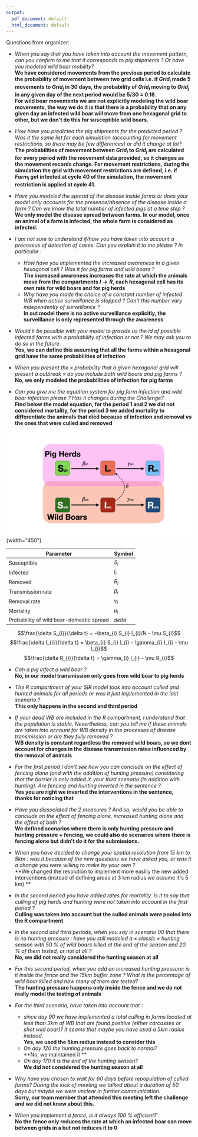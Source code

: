 ```yaml
---
output:
  pdf_document: default
  html_document: default
---
```

Questions from organizer:

  - *When you say that you have taken into account the movement pattern, can you confirm to me that it corresponds to pig shipments ? Or have you modeled wild boar mobility?*  
  **We have considered movements from the previous period to calculate the probability of movement between two grid cells i.e. if $Grid_i$ made 5 movements to $Grid_j$ in 30 days, the probability of $Grid_i$ moving to $Grid_j$ in any given day of the next period would be 5/30 = 0.16.**  
  **For wild boar movements we are not explicitly modeling the wild boar movements, the way we do it is that there is a probability that on any given day an infected wild boar will move from one hexagonal grid to other, but we don't do this for susceptible wild boars.**  
  
  - *How have you predicted the pig shipments for the predicted period ? Was it the same list for each simulation (accounting for movement restrictions, so there may be few differences) or did it change at lot?*  
  **The probabilities of movement between $Grid_i$ to $Grid_j$ are calculated for every period with the movement data provided, so it changes as the movement records change. For movement restrictions, during the simulation the grid with movement restrictions are defined, i.e. if $Farm_i$ get infected at cycle 40 of the simulation, the movement restriction is applied at cycle 41.**
  
  - *Have you modeled the spread of the disease inside farms or does your model only accounts for the presence/absence of the disease inside a farm ? Can we know the total number of infected pigs at a time step ?*  
  **We only model the disease spread between farms. In our model, once an animal of a farm is infected, the whole farm is considered as infected.**
  
  - *I am not sure to understand if/how you have taken into account a processus of detection of cases. Can you explain it to me please ? In particular :*
    - *How have you implemented the increased awareness in a given hexagonal cell ? Was it for pig farms and wild boars ?*  
    **The increased awareness increases the rate at which the animals move from the compartments $I \rightarrow R$, each hexagonal cell has its own rate for wild boars and for pig herds**
    - *Why have you made the choice of a constant number of infected WB when active surveillance is stopped ? Can’t this number vary independently of surveillance ?*  
    **In out model there is no active surveillance explicitly, the surveillance is only represented through the awareness**
    
  - *Would it be possible with your model to provide us the id of possible infected farms with a probability of infection or not ? We may ask you to do so in the future.*  
  **Yes, we can define this assuming that all the farms within a hexagonal grid have the same probabilities of infection**  
  
  - *When you present the « probability that a given hexagonal grid will present a outbreak » do you include both wild boars and pig farms ?*  
  **No, we only modeled the probabilities of infection for pig farms**  
  - *Can you give me the equation system for pig farm infection and wild boar infection please ? Has it changes during the Challenge?*  
  **Find below the model equation, for the period 1 and 2 we did not considered mortality, for the period 3 we added mortality to differentiate the animals that died because of infection and removal vs the ones that were culled and removed**  
  
![](Figures/Model.png){width="450"}  


|Parameter                               |Symbol|
|----------------------------------------|-------|
| Susceptible                            |$S_i$|
| Infected                               |$I_i$|
| Removed                                | $R_i$|
| Transmission rate                      |$\beta_{i}$|
| Removal rate                           |$\gamma_i$|
| Mortality                              |   $\mu_i$|
|Probability of wild boar-domestic spread|$delta$|


$$\frac{\delta S_{i}}{\delta t} = -\beta_{i} S_{i} I_{i}/N - \mu S_{i}$$
$$\frac{\delta I_{i}}{\delta t} = \beta_{i} S_{i} I_{i} - \gamma_{i} I_{i} - \mu I_{i}$$
$$\frac{\delta R_{i}}{\delta t} = \gamma_{i} I_{i} - \mu R_{i}$$
    
  - *Can a pig infect a wild boar ?*  
  **No, in our model transmission only goes from wild boar to pig herds**  
  
  - *The R compartment of your SIR model took into account culled and hunted animals for all periods or was it just implemented in the last scenario ?*  
  **This only happens in the second and third period**
  
  - *If your dead WB are included in the R compartment, I understand that the population is stable. Nevertheless, can you tell me if these animals are taken into account for WB density in the processes of disease transmission or are they fully removed ?*  
  **WB density is constant regardless the removed wild boars, so we dont account for changes in the disease transmission rates influenced by the removal of animals**  
  - *For the first period I don’t see how you can conclude on the effect of fencing alone (and with the addition of hunting pressure) considering that the barrier is only added in your third scenario (in addition with hunting). Are fencing and hunting inverted in the sentence ?*  
  **Yes you are right we inverted the interventions in the sentence, thanks for noticing that**  
  - *Have you dissociated the 2 measures ? And so, would you be able to conclude on the effect of fencing alone, increased hunting alone and the effect of both ?*  
  **We defined scenarios where there is only hunting pressure and hunting pressure + fencing, we could also do scenarios where there is fencing alone but didn't do it for the submissions.**  
  - *When you have decided to change your spatial resolution from 15 km to 5km : was it because of the new questions we have asked you, or was it a change you were willing to make by your own ?*  
  **We changed the resolution to implement more easiliy the new added interventions (instead of defining areas at 3 km radius we assume it's 5 km) **  
  - *In the second period you have added rates for mortality. Is it to say that culling of pig herds and hunting were not taken into account in the first period ?*  
  **Culling was taken into account but the culled animals were pooled into the R compartment**  
  - *In the second and third periods, when you say in scenario 00 that there is no hunting pressure : have you still modeled a « classic » hunting season with 50 % of wild boars killed at the end of the season and 20 % of them tested, or not at all ?*  
  **No, we did not really considered the hunting season at all**  
  - *For this second period, when you add an increased hunting pressure: is it inside the fence and the 15km buffer zone ? What is the percentage of wild boar killed and how many of them are tested?*  
  **The hunting pressure happens only inside the fence and we do not really model the testing of animals**  
  
  - *For the third scenario, have taken into account that :*  
    - *since day 90 we have implemented a total culling in farms located at less than 3km of WB that are found positive (either carcasses or shot wild boar)? It seams that maybe you have used a 5km radius instead.*  
    **Yes, we used the 5km radius instead to consider this**  
    - *On day 120 the hunting pressure goes back to normal?*  
    **No, we maintained it **  
    - *On day 170 it is the end of the hunting season?*  
    **We did not considered the hunting season at all**  
  - *Why have you chosen to wait for 60 days before repopulation of culled farms? During the kick of meeting we talked about a duration of 50 days but maybe we were unclear in further communication.*  
  **Sorry, our team member that attended this meeting left the challenge and we did not knew about this.**  
  - *When you implement a fence, is it always 100 % efficient?*  
  **No the fence only reduces the rate at which an infected boar can move between grids in a  but not reduces it to 0**  
  
  
  
  
  
  
  
  
  
  
  
  
  
  
